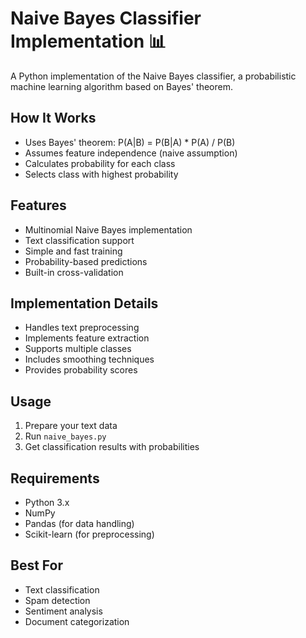 # Naive Bayes Classifier Implementation 📊

A Python implementation of the Naive Bayes classifier, a probabilistic machine learning algorithm based on Bayes' theorem.

## How It Works
- Uses Bayes' theorem: P(A|B) = P(B|A) * P(A) / P(B)
- Assumes feature independence (naive assumption)
- Calculates probability for each class
- Selects class with highest probability

## Features
- Multinomial Naive Bayes implementation
- Text classification support
- Simple and fast training
- Probability-based predictions
- Built-in cross-validation

## Implementation Details
- Handles text preprocessing
- Implements feature extraction
- Supports multiple classes
- Includes smoothing techniques
- Provides probability scores

## Usage
1. Prepare your text data
2. Run `naive_bayes.py`
3. Get classification results with probabilities

## Requirements
- Python 3.x
- NumPy
- Pandas (for data handling)
- Scikit-learn (for preprocessing)

## Best For
- Text classification
- Spam detection
- Sentiment analysis
- Document categorization 